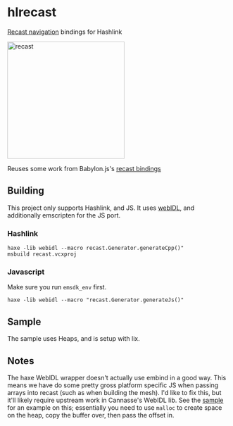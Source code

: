 # hlrecast
[Recast navigation](https://github.com/recastnavigation/recastnavigation) bindings for Hashlink

<img width="266" alt="recast" src="https://user-images.githubusercontent.com/134280/188249047-8d47d6b2-05c1-4ab6-9104-74df3f5c7ae8.PNG">

Reuses some work from Babylon.js's [recast bindings](https://github.com/BabylonJS/Extensions/tree/master/recastjs)

## Building
This project only supports Hashlink, and JS. It uses [webIDL](https://github.com/ncannasse/webidl), and additionally emscripten for the JS port.

### Hashlink
```
haxe -lib webidl --macro recast.Generator.generateCpp()"
msbuild recast.vcxproj
```

### Javascript
Make sure you run `emsdk_env` first.
```
haxe -lib webidl --macro "recast.Generator.generateJs()"
```

## Sample
The sample uses Heaps, and is setup with lix.

## Notes
The haxe WebIDL wrapper doesn't actually use embind in a good way. This means we have do some pretty gross platform specific JS when passing arrays into recast (such as when building the mesh). I'd like to fix this, but it'll likely require upstream work in Cannasse's WebIDL lib. See the [sample](https://github.com/nspitko/hlrecast/blob/main/sample/Main.hx) for an example on this; essentially you need to use `malloc` to create space on the heap, copy the buffer over, then pass the offset in.